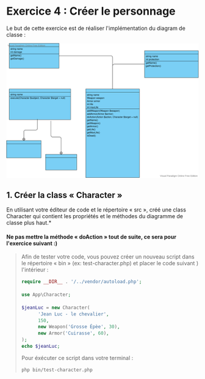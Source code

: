 # Exercice 4 : Créer le personnage

Le but de cette exercice est de réaliser l'implémentation du diagram de classe :

![classes](../Classes.svg)

## 1. Créer la class « Character »

En utilisant votre éditeur de code et le répertoire « src », créé une class Character qui contient les propriétés et le méthodes du diagramme de classe plus haut.\*

#### Ne pas mettre la méthode « doAction » tout de suite, ce sera pour l'exercice suivant :)

> Afin de tester votre code, vous pouvez créer un nouveau script
> dans le répertoire « bin » (ex: test-character.php) et placer
> le code suivant ) l'intérieur :
>
> ```php
> require __DIR__ . '/../vendor/autoload.php';
>
> use App\Character;
>
> $jeanLuc = new Character(
>       'Jean Luc - le chevalier',
>       150,
>       new Weapon('Grosse Épèe', 30),
>       new Armor('Cuirasse', 60),
> );
> echo $jeanLuc;
> ```
>
> Pour éxécuter ce script dans votre terminal :
>
> ```
> php bin/test-character.php
> ```
